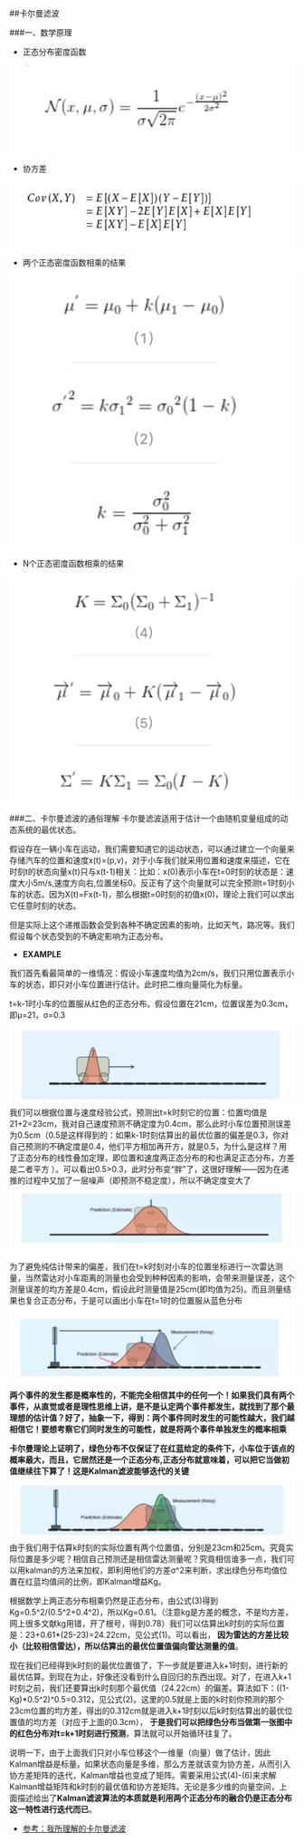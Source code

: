##卡尔曼滤波

###一、数学原理
- 正态分布密度函数

![](./pf.png)

- 协方差

![](./corvariance.png)

- 两个正态密度函数相乘的结果

![](./2n.png)

- N个正态密度函数相乘的结果

![](./kn.png)

###二、卡尔曼滤波的通俗理解
卡尔曼滤波适用于估计一个由随机变量组成的动态系统的最优状态。

假设存在一辆小车在运动，我们需要知道它的运动状态，可以通过建立一个向量来存储汽车的位置和速度x(t)=(p,v)，对于小车我们就采用位置和速度来描述，它在时刻t的状态向量x(t)只与x(t-1)相关：比如：x(0)表示小车在t=0时刻的状态是：速度大小5m/s,速度方向右,位置坐标0。反正有了这个向量就可以完全预测t=1时刻小车的状态。因为X(t)=Fx(t-1)，那么根据t=0时刻的初值x(0)，理论上我们可以求出它任意时刻的状态。

但是实际上这个递推函数会受到各种不确定因素的影响，比如天气，路况等。我们假设每个状态受到的不确定影响为正态分布。

- **EXAMPLE**

我们首先看最简单的一维情况：假设小车速度均值为2cm/s，我们只用位置表示小车的状态，即只对小车位置进行估计。此时把二维向量简化为标量。

t=k-1时小车的位置服从红色的正态分布。假设位置在21cm，位置误差为0.3cm，即μ=21，σ=0.3
![](./car1.png)
我们可以根据位置与速度经验公式，预测出t=k时刻它的位置：位置均值是21+2=23cm，我对自己速度预测不确定度为0.4cm，那么此时小车位置预测误差为0.5cm（0.5是这样得到的：如果k-1时刻估算出的最优位置的偏差是0.3，你对自己预测的不确定度是0.4，他们平方相加再开方，就是0.5，为什么是这样？用了正态分布的线性叠加定理，即位置和速度两正态分布的和也满足正态分布，方差是二者平方 ）。可以看出0.5>0.3，此时分布变“胖”了，这很好理解——因为在递推的过程中又加了一层噪声（即预测不稳定度），所以不确定度变大了
![](./car2.png)

为了避免纯估计带来的偏差，我们在t=k时刻对小车的位置坐标进行一次雷达测量，当然雷达对小车距离的测量也会受到种种因素的影响，会带来测量误差，这个测量误差的均方差是0.4cm，假设此时测量值是25cm(即均值为25)。而且测量结果也复合正态分布，于是可以画出小车在t=1时的位置服从蓝色分布
![](./car3.png)

**两个事件的发生都是概率性的，不能完全相信其中的任何一个！如果我们具有两个事件，从直觉或者是理性思维上讲，是不是认定两个事件都发生，就找到了那个最理想的估计值？好了，抽象一下，得到：两个事件同时发生的可能性越大，我们越相信它！要想考察它们同时发生的可能性，就是将两个事件单独发生的概率相乘**

**卡尔曼理论上证明了，绿色分布不仅保证了在红蓝给定的条件下，小车位于该点的概率最大，而且，它居然还是一个正态分布,正态分布就意味着，可以把它当做初值继续往下算了！这是Kalman滤波能够迭代的关键**
![](./car4.png)
由于我们用于估算k时刻的实际位置有两个位置值，分别是23cm和25cm。究竟实际位置是多少呢？相信自己预测还是相信雷达测量呢？究竟相信谁多一点，我们可以用kalman的方法来加权，即利用他们的方差σ^2来判断，求出绿色分布均值位置在红蓝均值间的比例，即Kalman增益Kg。

根据数学上两正态分布相乘仍然是正态分布，由公式(3)得到Kg=0.5^2/(0.5^2+0.4^2)，所以Kg=0.61。（注意kg是方差的概念，不是均方差，网上很多文献kg用错，开了根号，得到0.78）我们可以估算出k时刻的实际位置是：23+0.61*(25-23)=24.22cm，见公式(1)。可以看出，
**因为雷达的方差比较小（比较相信雷达），所以估算出的最优位置值偏向雷达测量的值**。

现在我们已经得到k时刻的最优位置值了，下一步就是要进入k+1时刻，进行新的最优估算。到现在为止，好像还没看到什么自回归的东西出现。对了，在进入k+1时刻之前，我们还要算出k时刻那个最优值（24.22cm）的偏差。算法如下：((1-Kg)*0.5^2)^0.5=0.312，见公式(2)。这里的0.5就是上面的k时刻你预测的那个23cm位置的均方差，得出的0.312cm就是进入k+1时刻以后k时刻估算出的最优位置值的均方差（对应于上面的0.3cm），
**于是我们可以把绿色分布当做第一张图中的红色分布对t=k+1时刻进行预测**，算法就可以开始循环往复了。

说明一下，由于上面我们只对小车位移这个一维量（向量）做了估计，因此Kalman增益是标量。如果状态向量是多维，那么方差就该变为协方差，从而引入协方差矩阵的迭代，Kalman增益也变成了矩阵。需要采用公式(4)-(6)来求解Kalman增益矩阵和k时刻的最优值和协方差矩阵。无论是多少维的向量空间，上面描述给出了**Kalman滤波算法的本质就是利用两个正态分布的融合仍是正态分布这一特性进行迭代而已**。




 





- [参考：我所理解的卡尔曼滤波](https://www.jianshu.com/p/d3b1c3d307e0)
